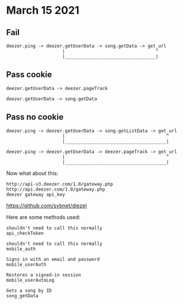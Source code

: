 # March 15 2021

## Fail

~~~
deezer.ping -> deezer.getUserData -> song.getData -> get_url
                     |                                  ^
                     |__________________________________|
~~~

## Pass cookie

~~~
deezer.getUserData -> deezer.pageTrack
~~~

~~~
deezer.getUserData -> song.getData
~~~

## Pass no cookie

~~~
deezer.ping -> deezer.getUserData -> song.getListData -> get_url
                     |                                      ^
                     |______________________________________|
~~~

~~~
deezer.ping -> deezer.getUserData -> deezer.pageTrack -> get_url
                     |                                      ^
                     |______________________________________|
~~~

Now what about this:

~~~
http://api-v3.deezer.com/1.0/gateway.php
http://api.deezer.com/1.0/gateway.php
deezer gateway api_key
~~~

https://github.com/svbnet/diezel

Here are some methods used:

~~~
shouldn't need to call this normally
api_checkToken

shouldn't need to call this normally
mobile_auth

Signs in with an email and password
mobile_userAuth

Restores a signed-in session
mobile_userAutoLog

Gets a song by ID
song_getData
~~~
